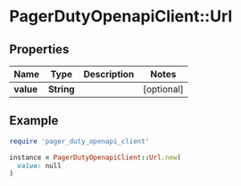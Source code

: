 # PagerDutyOpenapiClient::Url

## Properties

| Name | Type | Description | Notes |
| ---- | ---- | ----------- | ----- |
| **value** | **String** |  | [optional] |

## Example

```ruby
require 'pager_duty_openapi_client'

instance = PagerDutyOpenapiClient::Url.new(
  value: null
)
```


